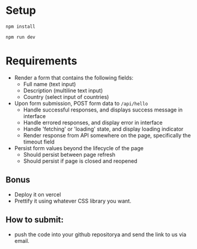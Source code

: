 # Setup

```
npm install

npm run dev
```

# Requirements

- Render a form that contains the following fields:
  - Full name (text input)
  - Description (multiline text input)
  - Country (select input of countries)
- Upon form submission, POST form data to `/api/hello`
  - Handle successful responses, and displays success message in interface
  - Handle errored responses, and display error in interface
  - Handle 'fetching' or 'loading' state, and display loading indicator
  - Render response from API somewhere on the page, specifically the timeout field
- Persist form values beyond the lifecycle of the page
  - Should persist between page refresh
  - Should persist if page is closed and reopened

## Bonus

- Deploy it on vercel
- Prettify it using whatever CSS library you want.

## How to submit:

- push the code into your github repositorya and send the link to us via email.
